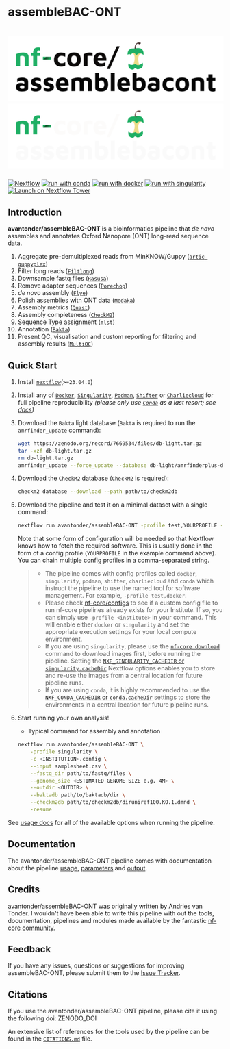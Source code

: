 # assembleBAC-ONT

# ![avantonder/assembleBAC-ONT](docs/images/nf-core-assemblebacont_logo_light.png#gh-light-mode-only) ![avantonder/assembleBAC-ONT](docs/images/nf-core-assemblebacont_logo_dark.png#gh-dark-mode-only)

[![Nextflow](https://img.shields.io/badge/nextflow%20DSL2-%E2%89%A523.04.0-23aa62.svg)](https://www.nextflow.io/)
[![run with conda](http://img.shields.io/badge/run%20with-conda-3EB049?labelColor=000000&logo=anaconda)](https://docs.conda.io/en/latest/)
[![run with docker](https://img.shields.io/badge/run%20with-docker-0db7ed?labelColor=000000&logo=docker)](https://www.docker.com/)
[![run with singularity](https://img.shields.io/badge/run%20with-singularity-1d355c.svg?labelColor=000000)](https://sylabs.io/docs/)
[![Launch on Nextflow Tower](https://img.shields.io/badge/Launch%20%F0%9F%9A%80-Nextflow%20Tower-%234256e7)](https://tower.nf/launch?pipeline=https://github.com/nf-core/assemblebacont)

## Introduction

**avantonder/assembleBAC-ONT** is a bioinformatics pipeline that *de novo* assembles and annotates Oxford Nanopore (ONT) long-read sequence data.

1. Aggregate pre-demultiplexed reads from MinKNOW/Guppy ([`artic guppyplex`](https://artic.readthedocs.io/en/latest/commands/))
2. Filter long reads ([`Filtlong`](https://github.com/rrwick/Filtlong))
3. Downsample fastq files ([`Rasusa`](https://github.com/mbhall88/rasusa))
4. Remove adapter sequences ([`Porechop`](https://github.com/rrwick/Porechop))
5. *de novo* assembly ([`Flye`](https://github.com/fenderglass/Flye))
6. Polish assemblies with ONT data ([`Medaka`](https://nanoporetech.github.io/medaka/index.html))
7. Assembly metrics ([`Quast`](https://quast.sourceforge.net/))
8. Assembly completeness ([`CheckM2`](https://github.com/chklovski/CheckM2))
9. Sequence Type assignment ([`mlst`](https://github.com/tseemann/mlst))
10. Annotation ([`Bakta`](https://github.com/oschwengers/bakta))
11. Present QC, visualisation and custom reporting for filtering and assembly results ([`MultiQC`](http://multiqc.info/))

## Quick Start

1. Install [`nextflow`](https://nf-co.re/usage/installation)(`>=23.04.0`)

2. Install any of [`Docker`](https://docs.docker.com/engine/installation/), [`Singularity`](https://www.sylabs.io/guides/3.0/user-guide/), [`Podman`](https://podman.io/), [`Shifter`](https://nersc.gitlab.io/development/shifter/how-to-use/) or [`Charliecloud`](https://hpc.github.io/charliecloud/) for full pipeline reproducibility _(please only use [`Conda`](https://conda.io/miniconda.html) as a last resort; see [docs](https://nf-co.re/usage/configuration#basic-configuration-profiles))_

3. Download the `Bakta` light database (`Bakta` is required to run the `amrfinder_update` command):

    ```bash
    wget https://zenodo.org/record/7669534/files/db-light.tar.gz
    tar -xzf db-light.tar.gz
    rm db-light.tar.gz
    amrfinder_update --force_update --database db-light/amrfinderplus-db/
    ```

4. Download the `CheckM2` database (`CheckM2` is required):

    ```bash
    checkm2 database --download --path path/to/checkm2db
    ```

3. Download the pipeline and test it on a minimal dataset with a single command:

   ```bash
   nextflow run avantonder/assembleBAC-ONT -profile test,YOURPROFILE --outdir <OUTDIR>
   ```

   Note that some form of configuration will be needed so that Nextflow knows how to fetch the required software. This is usually done in the form of a config profile (`YOURPROFILE` in the example command above). You can chain multiple config profiles in a comma-separated string.

   > - The pipeline comes with config profiles called `docker`, `singularity`, `podman`, `shifter`, `charliecloud` and `conda` which instruct the pipeline to use the named tool for software management. For example, `-profile test,docker`.
   > - Please check [nf-core/configs](https://github.com/nf-core/configs#documentation) to see if a custom config file to run nf-core pipelines already exists for your Institute. If so, you can simply use `-profile <institute>` in your command. This will enable either `docker` or `singularity` and set the appropriate execution settings for your local compute environment.
   > - If you are using `singularity`, please use the [`nf-core download`](https://nf-co.re/tools/#downloading-pipelines-for-offline-use) command to download images first, before running the pipeline. Setting the [`NXF_SINGULARITY_CACHEDIR` or `singularity.cacheDir`](https://www.nextflow.io/docs/latest/singularity.html?#singularity-docker-hub) Nextflow options enables you to store and re-use the images from a central location for future pipeline runs.
   > - If you are using `conda`, it is highly recommended to use the [`NXF_CONDA_CACHEDIR` or `conda.cacheDir`](https://www.nextflow.io/docs/latest/conda.html) settings to store the environments in a central location for future pipeline runs.

6. Start running your own analysis!
    - Typical command for assembly and annotation

    ```bash
    nextflow run avantonder/assembleBAC-ONT \
        -profile singularity \
        -c <INSTITUTION>.config \
        --input samplesheet.csv \
        --fastq_dir path/to/fastq/files \
        --genome_size <ESTIMATED GENOME SIZE e.g. 4M> \
        --outdir <OUTDIR> \
        --baktadb path/to/baktadb/dir \
        --checkm2db path/to/checkm2db/diruniref100.KO.1.dmnd \
        -resume
    ```

See [usage docs](docs/usage.md) for all of the available options when running the pipeline.

## Documentation

The avantonder/assembleBAC-ONT pipeline comes with documentation about the pipeline [usage](docs/usage.md), [parameters](docs/parameters.md) and [output](docs/output.md).

## Credits

avantonder/assembleBAC-ONT was originally written by Andries van Tonder.  I wouldn't have been able to write this pipeline with out the tools, documentation, pipelines and modules made available by the fantastic [nf-core community](https://nf-co.re/).

## Feedback

If you have any issues, questions or suggestions for improving assembleBAC-ONT, please submit them to the [Issue Tracker](https://github.com/avantonder/assembleBAC-ONT/issues).

## Citations

If you use the avantonder/assembleBAC-ONT pipeline, please cite it using the following doi: ZENODO_DOI

An extensive list of references for the tools used by the pipeline can be found in the [`CITATIONS.md`](CITATIONS.md) file.
